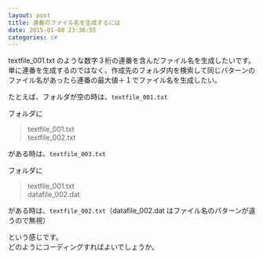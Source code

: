 ```yaml
---
layout: post
title: 連番のファイル名を生成するには
date: 2015-01-08 23:36:55
categories: c#
---
```

<p>textfile_001.txt のような数字３桁の連番を含んだファイル名を生成したいです。<br>
単に連番を生成するのではなく、作成先のフォルダ内を検索して同じパターンのファイル名があったら連番の最大値＋１でファイル名を生成したい。</p>

<p>たとえば、フォルダが空の時は、<code>textfile_001.txt</code></p>

<p>フォルダに</p>

<blockquote>
  <p>textfile_001.txt<br>
  textfile_002.txt</p>
</blockquote>

<p>がある時は、<code>textfile_003.txt</code></p>

<p>フォルダに</p>

<blockquote>
  <p>textfile_001.txt<br>
  datafile_002.dat</p>
</blockquote>

<p>がある時は、<code>textfile_002.txt</code>（datafile_002.dat はファイル名のパターンが違うので無視）</p>

<p>という感じです。<br>
どのようにコーディングすればよいでしょうか。</p>
